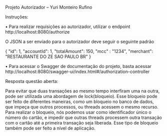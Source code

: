 Projeto Autorizador – Yuri Monteiro Rufino

Instruções:

•	Para realizar requisições ao autorizador, utilizar o endpoint http://localhost:8080/authorize

O JSON a ser enviado para o autorizador deve seguir o seguinte padrão

{
    "id": 1,
    "accountId": 1,
    "totalAmount": 150,
    "mcc" :  "1234",
    "merchant": "RESTAURANTE DO ZE               SAO PAULO BR"
}

•	Para acessar o Swagger de documentação do projeto, basta acessar http://localhost:8080/swagger-ui/index.html#/authorization-controller

Resposta questão aberta:

Para evitar que duas transações ao mesmo tempo interfiram uma na outra, pode ser utilizada uma abordagem de lock(bloqueio). Esse bloqueio pode ser feito de diferentes maneiras, como um bloqueio no banco de dados, que impeça que outros processos, ou threads acessem o mesmo recurso. Para realizar o bloqueio, nós podemos usar como identificador único o número do cartão, e impedir que outras threads processem outra transação com o cartão até a primeira transação seja liberada. Esse tipo de bloqueio também pode ser feito a nível de aplicação.
